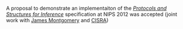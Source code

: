 A proposal to demonstrate an implementaiton of the _[Protocols and Structures for Inference](http://psi.cecs.anu.edu.au)_ specification at NIPS 2012 was accepted (joint work with [James Montgomery](http://users.cecs.anu.edu.au/~ejmontgomery/) and [CISRA](http://cisra.com.au))

